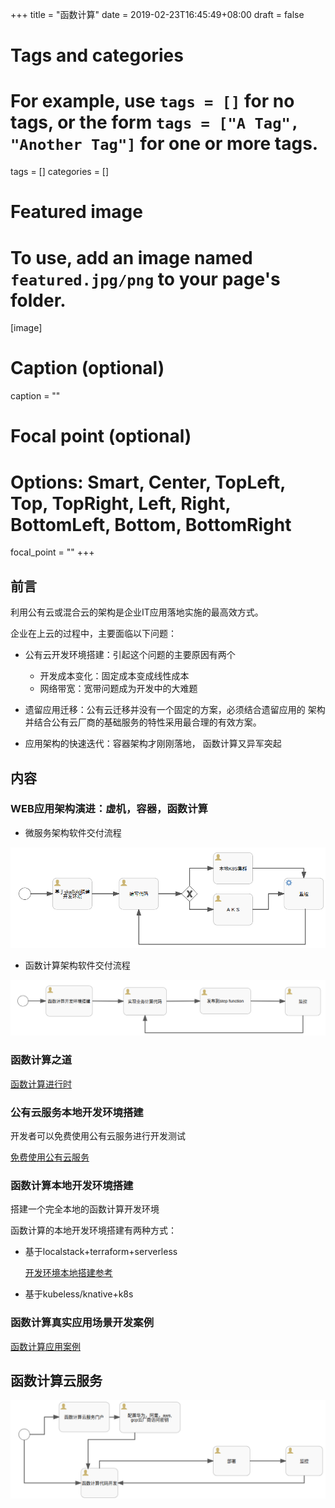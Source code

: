 +++
title = "函数计算"
date = 2019-02-23T16:45:49+08:00
draft = false

# Tags and categories
# For example, use `tags = []` for no tags, or the form `tags = ["A Tag", "Another Tag"]` for one or more tags.
tags = []
categories = []

# Featured image
# To use, add an image named `featured.jpg/png` to your page's folder. 
[image]
  # Caption (optional)
  caption = ""

  # Focal point (optional)
  # Options: Smart, Center, TopLeft, Top, TopRight, Left, Right, BottomLeft, Bottom, BottomRight
  focal_point = ""
+++


## 前言

利用公有云或混合云的架构是企业IT应用落地实施的最高效方式。

企业在上云的过程中，主要面临以下问题：

- 公有云开发环境搭建：引起这个问题的主要原因有两个

  - 开发成本变化：固定成本变成线性成本
  - 网络带宽：宽带问题成为开发中的大难题

- 遗留应用迁移：公有云迁移并没有一个固定的方案，必须结合遗留应用的
  架构并结合公有云厂商的基础服务的特性采用最合理的有效方案。

- 应用架构的快速迭代：容器架构才刚刚落地， 函数计算又异军突起
  
## 内容

### WEB应用架构演进：虚机，容器，函数计算

- 微服务架构软件交付流程

![](./micro.png)

- 函数计算架构软件交付流程

![](./func.png)




### 函数计算之道

  [函数计算进行时](/post/computing-in-function-way/)

### 公有云服务本地开发环境搭建

  开发者可以免费使用公有云服务进行开发测试

  [免费使用公有云服务](/post/use-public-cloud-for-free/)

### 函数计算本地开发环境搭建

  搭建一个完全本地的函数计算开发环境

  函数计算的本地开发环境搭建有两种方式：

- 基于localstack+terraform+serverless
  
  [开发环境本地搭建参考](/tags/serverless/)  

- 基于kubeless/knative+k8s
  
### 函数计算真实应用场景开发案例

  [函数计算应用案例](/tags/serverless/)


## 函数计算云服务

![](./step-cloud.png)